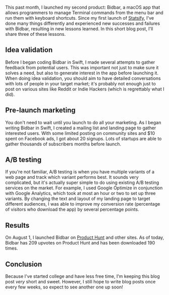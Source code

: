 This past month, I launched my second product: Bidbar, a macOS app that allows programmers to manage Terminal commands from the menu bar and run them with keyboard shortcuts. Since my first launch of [Statsify](/blog/2019-03-03/my-experience-launching-statsify/), I've done many things differently and experienced new successes and failures with Bidbar, resulting in new lessons learned. In this short blog post, I'll share three of these lessons. 

## Idea validation 

Before I began coding Bidbar in Swift, I made several attempts to gather feedback from potential users. This was important not just to make sure it solves a need, but also to generate interest in the app before launching it. When doing idea validation, you should aim to have detailed conversations with lots of people in your target market; it's probably not enough just to post on various sites like Reddit or Indie Hackers (which is regrettably what I did). 

## Pre-launch marketing

You don't need to wait until you launch to do all your marketing. As I began writing Bidbar in Swift, I created a mailing list and landing page to gather interested users. With some limited posting on community sites and $10 spent on Facebook ads, I got about 20 signups. Lots of startups are able to gather thousands of subscribers months before launch. 

## A/B testing

If you're not familiar, A/B testing is when you have multiple variants of a web page and track which variant performs best. It sounds very complicated, but it's actually super simple to do using existing A/B testing services on the market. For example, I used Google Optimize in conjunction with Google Analytics, which took at most an hour or two to set up three variants. By changing the text and layout of my landing page to target different audiences, I was able to improve my conversion rate (percentage of visitors who download the app) by several percentage points. 

## Results

On August 1, I launched Bidbar on [Product Hunt](https://www.producthunt.com/posts/bidbar) and other sites. As of today, Bidbar has 209 upvotes on Product Hunt and has been downloaded 190 times. 

## Conclusion

Because I've started college and have less free time, I'm keeping this blog post _very_ short and sweet. However, I still hope to write blog posts once every few weeks, so expect to see another one up soon!

